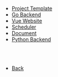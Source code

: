 * [Project Template]()
* [Go Backend](./go_backend/)
* [Vue Website](./vue_website/)
* [Scheduler](./scheduler/)
* [Document](./document/)
* [Python Backend](./python_backend/)

<br><br>

* [Back](../)
